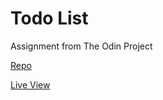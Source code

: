 # Todo List

Assignment from The Odin Project

[Repo](https://github.com/JGeis13/todo-list)

[Live View](https://JGeis13.github.io/todo-list)
